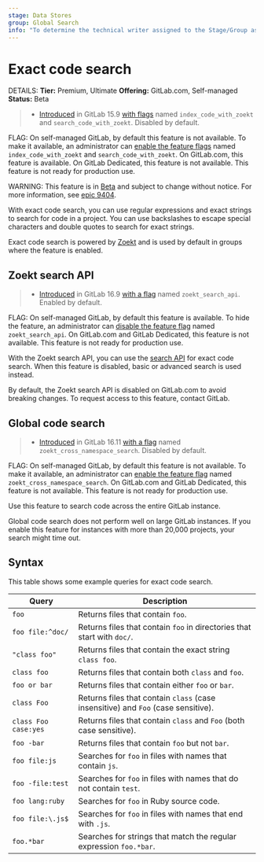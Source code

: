 ```yaml
---
stage: Data Stores
group: Global Search
info: "To determine the technical writer assigned to the Stage/Group associated with this page, see https://handbook.gitlab.com/handbook/product/ux/technical-writing/#assignments"
---
```


# Exact code search

DETAILS:
**Tier:** Premium, Ultimate
**Offering:** GitLab.com, Self-managed
**Status:** Beta

> - [Introduced](https://gitlab.com/gitlab-org/gitlab/-/merge_requests/105049) in GitLab 15.9 [with flags](../../administration/feature_flags.md) named `index_code_with_zoekt` and `search_code_with_zoekt`. Disabled by default.

FLAG:
On self-managed GitLab, by default this feature is not available.
To make it available, an administrator can [enable the feature flags](../../administration/feature_flags.md) named `index_code_with_zoekt` and `search_code_with_zoekt`.
On GitLab.com, this feature is available. On GitLab Dedicated, this feature is not available.
This feature is not ready for production use.

WARNING:
This feature is in [Beta](../../policy/experiment-beta-support.md#beta) and subject to change without notice.
For more information, see [epic 9404](https://gitlab.com/groups/gitlab-org/-/epics/9404).

With exact code search, you can use regular expressions and exact strings to search for code in a project.
You can use backslashes to escape special characters and double quotes to search for exact strings.

Exact code search is powered by [Zoekt](https://github.com/sourcegraph/zoekt)
and is used by default in groups where the feature is enabled.

## Zoekt search API

> - [Introduced](https://gitlab.com/gitlab-org/gitlab/-/merge_requests/143666) in GitLab 16.9 [with a flag](../../administration/feature_flags.md) named `zoekt_search_api`. Enabled by default.

FLAG:
On self-managed GitLab, by default this feature is available.
To hide the feature, an administrator can [disable the feature flag](../../administration/feature_flags.md) named `zoekt_search_api`.
On GitLab.com and GitLab Dedicated, this feature is not available.
This feature is not ready for production use.

With the Zoekt search API, you can use the [search API](../../api/search.md) for exact code search.
When this feature is disabled, basic or advanced search is used instead.

By default, the Zoekt search API is disabled on GitLab.com to avoid breaking changes.
To request access to this feature, contact GitLab.

## Global code search

> - [Introduced](https://gitlab.com/gitlab-org/gitlab/-/merge_requests/147077) in GitLab 16.11 [with a flag](../../administration/feature_flags.md) named `zoekt_cross_namespace_search`. Disabled by default.

FLAG:
On self-managed GitLab, by default this feature is not available.
To make it available, an administrator can [enable the feature flag](../../administration/feature_flags.md) named `zoekt_cross_namespace_search`.
On GitLab.com and GitLab Dedicated, this feature is not available.
This feature is not ready for production use.

Use this feature to search code across the entire GitLab instance.

Global code search does not perform well on large GitLab instances.
If you enable this feature for instances with more than 20,000 projects, your search might time out.

## Syntax

This table shows some example queries for exact code search.

| Query                | Description                                                                       |
|----------------------|-----------------------------------------------------------------------------------|
| `foo`                | Returns files that contain `foo`.                                                 |
| `foo file:^doc/`     | Returns files that contain `foo` in directories that start with `doc/`.           |
| `"class foo"`        | Returns files that contain the exact string `class foo`.                          |
| `class foo`          | Returns files that contain both `class` and `foo`.                                |
| `foo or bar`         | Returns files that contain either `foo` or `bar`.                                 |
| `class Foo`          | Returns files that contain `class` (case insensitive) and `Foo` (case sensitive). |
| `class Foo case:yes` | Returns files that contain `class` and `Foo` (both case sensitive).               |
| `foo -bar`           | Returns files that contain `foo` but not `bar`.                                   |
| `foo file:js`        | Searches for `foo` in files with names that contain `js`.                         |
| `foo -file:test`     | Searches for `foo` in files with names that do not contain `test`.                |
| `foo lang:ruby`      | Searches for `foo` in Ruby source code.                                           |
| `foo file:\.js$`     | Searches for `foo` in files with names that end with `.js`.                       |
| `foo.*bar`           | Searches for strings that match the regular expression `foo.*bar`.                |
